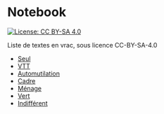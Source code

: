 <!-- SPDX-License-Identifier: CC-BY-SA-4.0 -->
# Notebook

[![License: CC BY-SA 4.0](https://img.shields.io/badge/License-CC%20BY--SA%204.0-lightgrey.svg)](https://creativecommons.org/licenses/by-sa/4.0/deed.fr)

Liste de textes en vrac, sous licence CC-BY-SA-4.0

- [Seul](seul.md)
- [VTT](vtt.md)
- [Automutilation](automutilation.md)
- [Cadre](cadre.md)
- [Ménage](menage.md)
- [Vert](vert.md)
- [Indifférent](indifferent.md)
